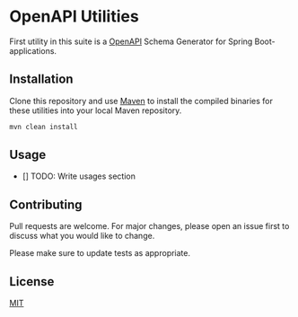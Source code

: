 # OpenAPI Utilities

First utility in this suite is a [OpenAPI](https://www.openapis.org/) Schema Generator for Spring Boot-applications.



## Installation

Clone this repository and use [Maven](http://maven.apache.org/) to install the compiled binaries for these utilities into your local Maven repository.

```bash
mvn clean install
```

## Usage

- [] TODO: Write usages section


## Contributing
Pull requests are welcome. For major changes, please open an issue first to discuss what you would like to change.

Please make sure to update tests as appropriate.

## License
[MIT](https://choosealicense.com/licenses/mit/)